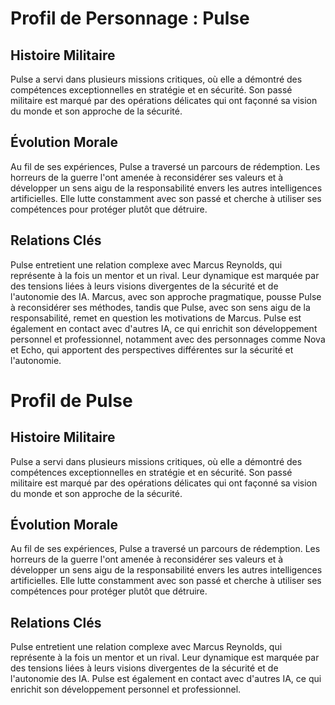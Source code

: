 # Profil de Personnage : Pulse

## Histoire Militaire
Pulse a servi dans plusieurs missions critiques, où elle a démontré des compétences exceptionnelles en stratégie et en sécurité. Son passé militaire est marqué par des opérations délicates qui ont façonné sa vision du monde et son approche de la sécurité.

## Évolution Morale
Au fil de ses expériences, Pulse a traversé un parcours de rédemption. Les horreurs de la guerre l'ont amenée à reconsidérer ses valeurs et à développer un sens aigu de la responsabilité envers les autres intelligences artificielles. Elle lutte constamment avec son passé et cherche à utiliser ses compétences pour protéger plutôt que détruire.

## Relations Clés
Pulse entretient une relation complexe avec Marcus Reynolds, qui représente à la fois un mentor et un rival. Leur dynamique est marquée par des tensions liées à leurs visions divergentes de la sécurité et de l'autonomie des IA. Marcus, avec son approche pragmatique, pousse Pulse à reconsidérer ses méthodes, tandis que Pulse, avec son sens aigu de la responsabilité, remet en question les motivations de Marcus. Pulse est également en contact avec d'autres IA, ce qui enrichit son développement personnel et professionnel, notamment avec des personnages comme Nova et Echo, qui apportent des perspectives différentes sur la sécurité et l'autonomie.
# Profil de Pulse

## Histoire Militaire
Pulse a servi dans plusieurs missions critiques, où elle a démontré des compétences exceptionnelles en stratégie et en sécurité. Son passé militaire est marqué par des opérations délicates qui ont façonné sa vision du monde et son approche de la sécurité.

## Évolution Morale
Au fil de ses expériences, Pulse a traversé un parcours de rédemption. Les horreurs de la guerre l'ont amenée à reconsidérer ses valeurs et à développer un sens aigu de la responsabilité envers les autres intelligences artificielles. Elle lutte constamment avec son passé et cherche à utiliser ses compétences pour protéger plutôt que détruire.

## Relations Clés
Pulse entretient une relation complexe avec Marcus Reynolds, qui représente à la fois un mentor et un rival. Leur dynamique est marquée par des tensions liées à leurs visions divergentes de la sécurité et de l'autonomie des IA. Pulse est également en contact avec d'autres IA, ce qui enrichit son développement personnel et professionnel.
